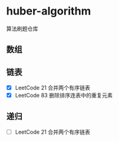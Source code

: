# huber-algorithm
算法刷题仓库

## 数组


## 链表
 - [x] LeetCode 21 合并两个有序链表
 - [x] LeetCode 83 删除排序连表中的重复元素
## 递归
 - [ ] LeetCode 21 合并两个有序链表